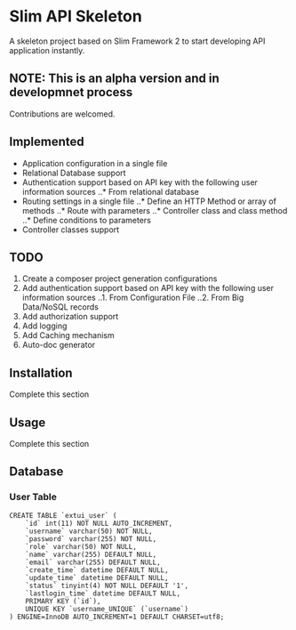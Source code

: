 # Slim API Skeleton

A skeleton project based on Slim Framework 2 to start developing API application instantly.

## NOTE: This is an alpha version and in developmnet process
Contributions are welcomed.

## Implemented
* Application configuration in a single file
* Relational Database support
* Authentication support based on API key with the following user information sources
..* From relational database
* Routing settings in a single file
..* Define an HTTP Method or array of methods
..* Route with parameters
..* Controller class and class method
..* Define conditions to parameters
* Controller classes support
  
## TODO
1. Create a composer project generation configurations
2. Add authentication support based on API key with the following user information sources
..1. From Configuration File
..2. From Big Data/NoSQL records
3. Add authorization support
4. Add logging
5. Add Caching mechanism
6. Auto-doc generator

## Installation
Complete this section

## Usage
Complete this section

## Database 
### User Table

    CREATE TABLE `extui_user` (
        `id` int(11) NOT NULL AUTO_INCREMENT,
        `username` varchar(50) NOT NULL,
        `password` varchar(255) NOT NULL,
        `role` varchar(50) NOT NULL,
        `name` varchar(255) DEFAULT NULL,
        `email` varchar(255) DEFAULT NULL,
        `create_time` datetime DEFAULT NULL,
        `update_time` datetime DEFAULT NULL,
        `status` tinyint(4) NOT NULL DEFAULT '1',
        `lastlogin_time` datetime DEFAULT NULL,
        PRIMARY KEY (`id`),
        UNIQUE KEY `username_UNIQUE` (`username`)
    ) ENGINE=InnoDB AUTO_INCREMENT=1 DEFAULT CHARSET=utf8;
